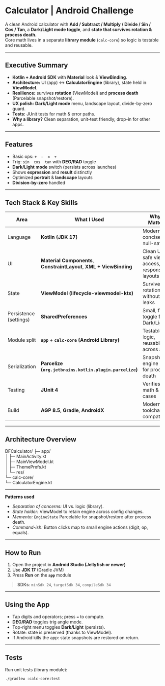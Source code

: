 # Calculator | Android Challenge

A clean Android calculator with **Add / Subtract / Multiply / Divide / Sin / Cos / Tan**, a **Dark/Light mode toggle**, and **state that survives rotation & process death**.  
Core math lives in a separate **library module** (`calc-core`) so logic is testable and reusable.

---

## Executive Summary

- **Kotlin + Android SDK** with **Material** look & **ViewBinding**.
- **Architecture:** UI (app) ↔ **CalculatorEngine** (library), state held in **ViewModel**.
- **Resilience:** survives **rotation** (ViewModel) and **process death** (Parcelable snapshot/restore).
- **UX polish:** **Dark/Light mode** menu, landscape layout, divide-by-zero guard.
- **Tests:** JUnit tests for math & error paths.
- **Why a library?** Clean separation, unit-test friendly, drop-in for other apps.

---

## Features

- Basic ops: `+  −  ×  ÷`
- Trig: `sin  cos  tan` with **DEG/RAD** toggle  
- **Dark/Light mode** switch (persists across launches)  
- Shows **expression** and **result** distinctly  
- Optimized **portrait** & **landscape** layouts  
- **Division-by-zero** handled 

---

## Tech Stack & Key Skills

| Area | What I Used | Why It Matters |
|---|---|---|
| Language | **Kotlin (JDK 17)** | Modern, concise, null-safety |
| UI | **Material Components**, **ConstraintLayout**, **XML + ViewBinding** | Clean UI, safe view access, responsive layouts |
| State | **ViewModel (lifecycle-viewmodel-ktx)** | Survives rotation without leaks |
| Persistence (settings) | **SharedPreferences** | Small, fast toggle for Dark/Light |
| Module split | **`app`** + **`calc-core` (Android Library)** | Testable logic, reusable across apps |
| Serialization | **Parcelize (`org.jetbrains.kotlin.plugin.parcelize`)** | Snapshot engine state for process death |
| Testing | **JUnit 4** | Verifies core math & edge cases |
| Build | **AGP 8.5**, **Gradle**, **AndroidX** | Modern toolchain compatibility |

---

## Architecture Overview
DFCalculator/
├─ app/                        
│  ├─ MainActivity.kt           
│  ├─ MainViewModel.kt          
│  ├─ ThemePrefs.kt             
│  └─ res/                     
└─ calc-core/                  
   └─ CalculatorEngine.kt       

------------------------------------------

**Patterns used**
- *Separation of concerns:* UI vs. logic (library).
- *State holder:* ViewModel to retain engine across config changes.
- *Memento:* `EngineState` Parcelable for snapshot/restore after process death.
- *Command-ish:* Button clicks map to small engine actions (digit, op, equals).

---

## How to Run

1. Open the project in **Android Studio (Jellyfish or newer)**  
2. Use **JDK 17** (Gradle JVM)  
3. Press **Run** on the **`app`** module

> **SDKs**: `minSdk 24`, `targetSdk 34`, `compileSdk 34`

---

## Using the App

- Tap digits and operators; press `=` to compute.  
- **DEG/RAD** toggles trig angle mode.  
- Top-right menu toggles **Dark/Light** (persists).  
- Rotate: state is preserved (thanks to ViewModel).  
- If Android kills the app: state snapshots are restored on return.

---

## Tests

Run unit tests (library module):

```bash
./gradlew :calc-core:test



